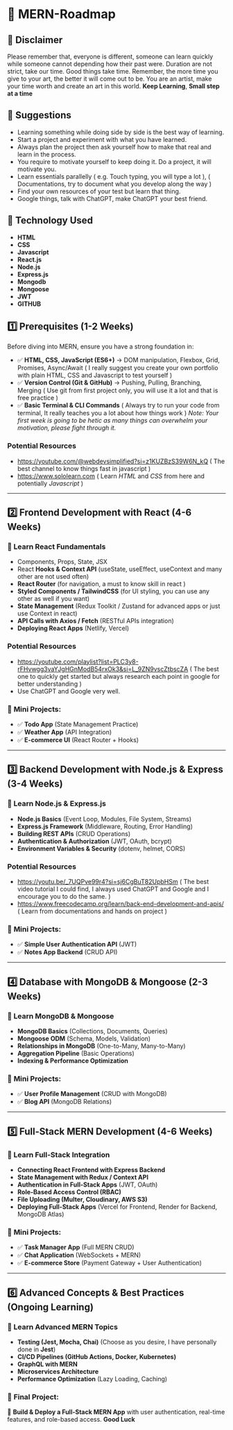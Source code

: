 # 🚀 MERN-Roadmap
## 👀 **Disclaimer**
Please remember that, everyone is different, someone can learn quickly while someone cannot depending how their past were. Duration are not strict, take our time. Good things take time. Remember, the more time you give to your art, the better it will come out to be. You are an artist, make your time worth and create an art in this world. **Keep Learning**, **Small step at a time** 

## 🙌 **Suggestions**
- Learning something while doing side by side is the best way of learning.
- Start a project and experiment with what you have learned.
- Always plan the project then ask yourself how to make that real and learn in the process.
- You require to motivate yourself to keep doing it. Do a project, it will motivate you.
- Learn essentials parallelly ( e.g. Touch typing, you will type a lot ), ( Documentations, try to document what you develop along the way )
- Find your own resources of your test but learn that thing.
- Google things, talk with ChatGPT, make ChatGPT your best friend.

## 🧩 **Technology Used**
- **HTML**
- **CSS**
- **Javascript**
- **React.js**
- **Node.js**
- **Express.js**
- **Mongodb**
- **Mongoose**
- **JWT**
- **GITHUB**

## **1️⃣ Prerequisites (1-2 Weeks)**
Before diving into MERN, ensure you have a strong foundation in:
- ✅ **HTML, CSS, JavaScript (ES6+)** → DOM manipulation, Flexbox, Grid, Promises, Async/Await ( I really suggest you create your own portfolio with plain HTML, CSS and Javascript to test yourself )
- ✅ **Version Control (Git & GitHub)** → Pushing, Pulling, Branching, Merging ( Use git from first project only, you will use it a lot and that is free practice )
- ✅ **Basic Terminal & CLI Commands** ( Always try to run your code from terminal, It really teaches you a lot about how things work )
*Note: Your first week is going to be hetic as many things can overwhelm your motivation, please fight through it.*
### Potential Resources
- https://youtube.com/@webdevsimplified?si=z1KUZBzS39W6N_kQ  ( The best channel to know things fast in javascript )
- https://www.sololearn.com ( Learn *HTML* and *CSS* from here and potentially *Javascript* )
---

## **2️⃣ Frontend Development with React (4-6 Weeks)**
### 🔹 Learn **React Fundamentals**
- Components, Props, State, JSX
- React **Hooks & Context API** (useState, useEffect, useContext and many other are not used often)
- **React Router** (for navigation, a must to know skill in react )
- **Styled Components / TailwindCSS** (for UI styling, you can use any other as well if you want)
- **State Management** (Redux Toolkit / Zustand for advanced apps or just use Context in react)
- **API Calls with Axios / Fetch** (RESTful APIs integration)
- **Deploying React Apps** (Netlify, Vercel)
### Potential Resources
- https://youtube.com/playlist?list=PLC3y8-rFHvwgg3vaYJgHGnModB54rxOk3&si=L_9ZN9vscZtbscZA ( The best one to quickly get started but always research each point in google for better understanding )
- Use ChatGPT and Google very well.

### 🎯 **Mini Projects:**
- ✅ **Todo App** (State Management Practice)
- ✅ **Weather App** (API Integration)
- ✅ **E-commerce UI** (React Router + Hooks)

---

## **3️⃣ Backend Development with Node.js & Express (3-4 Weeks)**
### 🔹 Learn **Node.js & Express.js**
- **Node.js Basics** (Event Loop, Modules, File System, Streams)
- **Express.js Framework** (Middleware, Routing, Error Handling)
- **Building REST APIs** (CRUD Operations)
- **Authentication & Authorization** (JWT, OAuth, bcrypt)
- **Environment Variables & Security** (dotenv, helmet, CORS)

### Potential Resources
- https://youtu.be/_7UQPve99r4?si=sj6CgBuT82UpbHSm ( The best video tutorial I could find, I always used ChatGPT and Google and I encourage you to do the same. )
- https://www.freecodecamp.org/learn/back-end-development-and-apis/ ( Learn from documentations and hands on project )
### 🎯 **Mini Projects:**
- ✅ **Simple User Authentication API** (JWT)
- ✅ **Notes App Backend** (CRUD API)

---

## **4️⃣ Database with MongoDB & Mongoose (2-3 Weeks)**
### 🔹 Learn **MongoDB & Mongoose**
- **MongoDB Basics** (Collections, Documents, Queries)
- **Mongoose ODM** (Schema, Models, Validation)
- **Relationships in MongoDB** (One-to-Many, Many-to-Many)
- **Aggregation Pipeline** (Basic Operations)
- **Indexing & Performance Optimization**

### 🎯 **Mini Projects:**
- ✅ **User Profile Management** (CRUD with MongoDB)
- ✅ **Blog API** (MongoDB Relations)

---

## **5️⃣ Full-Stack MERN Development (4-6 Weeks)**
### 🔹 Learn **Full-Stack Integration**
- **Connecting React Frontend with Express Backend**
- **State Management with Redux / Context API**
- **Authentication in Full-Stack Apps** (JWT, OAuth)
- **Role-Based Access Control (RBAC)**
- **File Uploading (Multer, Cloudinary, AWS S3)**
- **Deploying Full-Stack Apps** (Vercel for Frontend, Render for Backend, MongoDB Atlas)

### 🎯 **Mini Projects:**
- ✅ **Task Manager App** (Full MERN CRUD)
- ✅ **Chat Application** (WebSockets + MERN)
- ✅ **E-commerce Store** (Payment Gateway + User Authentication)

---

## **6️⃣ Advanced Concepts & Best Practices (Ongoing Learning)**
### 🔹 Learn **Advanced MERN Topics**
- **Testing (Jest, Mocha, Chai)** (Choose as you desire, I have personally done in **Jest**)
- **CI/CD Pipelines (GitHub Actions, Docker, Kubernetes)**
- **GraphQL with MERN**
- **Microservices Architecture**
- **Performance Optimization** (Lazy Loading, Caching)

### 🎯 **Final Project:**
🚀 **Build & Deploy a Full-Stack MERN App** with user authentication, real-time features, and role-based access. **Good Luck**
